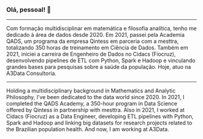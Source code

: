 ### Olá, pessoal! 👋

***

Com formação multidisciplinar em matemática e filosofia analítica, tenho me dedicado à área de dados desde 2020. Em 2021, passei pela Academia QADS, um programa da empresa Qintess em parceria com a mesttra, totalizando 350 horas de treinamento em Ciência de Dados. Também em 2021, iniciei a carreira de Engenheiro de Dados no Cidacs (Fiocruz), desenvolvendo pipelines de ETL com Python, Spark e Hadoop e vinculando grandes bases para pesquisas sobre a saúde da população. Hoje, atuo na A3Data Consultoria.

***

Holding a multidisciplinary background in Mathematics and Analytic Philosophy, I've been dedicated to the data world since 2020. In 2021, I completed the QADS Academy, a 350-hour program in Data Science offered by Qintess in partnership with mesttra. Also in 2021, I worked at Cidacs (Fiocruz) as a Data Engineer, developing ETL pipelines with Python, Spark and Hadoop and linking big datasets for research projects related to the Brazilian population health. And now, I am working at A3Data.
